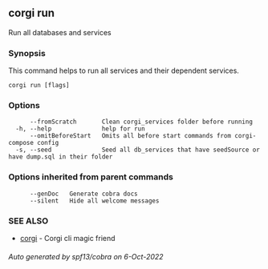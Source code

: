 ## corgi run

Run all databases and services

### Synopsis

This command helps to run all services and their dependent services.

```
corgi run [flags]
```

### Options

```
      --fromScratch       Clean corgi_services folder before running
  -h, --help              help for run
      --omitBeforeStart   Omits all before start commands from corgi-compose config
  -s, --seed              Seed all db_services that have seedSource or have dump.sql in their folder
```

### Options inherited from parent commands

```
      --genDoc   Generate cobra docs
      --silent   Hide all welcome messages
```

### SEE ALSO

* [corgi](corgi.md)	 - Corgi cli magic friend

###### Auto generated by spf13/cobra on 6-Oct-2022
